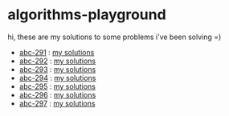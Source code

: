 # algorithms-playground
hi, these are my solutions to some problems i've been solving =)

  - [abc-291](https://atcoder.jp/contests/abc291) : [my solutions](https://github.com/luizacostam/algorithms-playground/tree/main/atcoder-problemset/abc-291)
  - [abc-292](https://atcoder.jp/contests/abc292) : [my solutions](https://github.com/luizacostam/algorithms-playground/tree/main/atcoder-problemset/abc-292)
  - [abc-293](https://atcoder.jp/contests/abc293) : [my solutions](https://github.com/luizacostam/algorithms-playground/tree/main/atcoder-problemset/abc-293)
  - [abc-294](https://atcoder.jp/contests/abc294) : [my solutions](https://github.com/luizacostam/algorithms-playground/tree/main/atcoder-problemset/abc-294)
  - [abc-295](https://atcoder.jp/contests/abc295) : [my solutions](https://github.com/luizacostam/algorithms-playground/tree/main/atcoder-problemset/abc-295)
  - [abc-296](https://atcoder.jp/contests/abc296) : [my solutions](https://github.com/luizacostam/algorithms-playground/tree/main/atcoder-problemset/abc-296)
  - [abc-297](https://atcoder.jp/contests/abc297) : [my solutions](https://github.com/luizacostam/algorithms-playground/tree/main/atcoder-problemset/abc-297)
